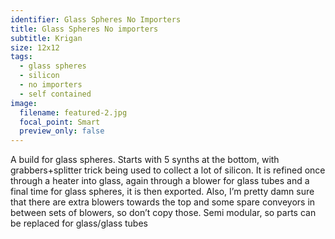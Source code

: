 ```yaml
---
identifier: Glass Spheres No Importers
title: Glass Spheres No importers
subtitle: Krigan
size: 12x12
tags:
  - glass spheres
  - silicon
  - no importers
  - self contained
image:
  filename: featured-2.jpg
  focal_point: Smart
  preview_only: false
---
```

A build for glass spheres. Starts with 5 synths at the bottom, with grabbers+splitter trick being used to collect a lot of silicon. It is refined once through a heater into glass, again through a blower for glass tubes and a final time for glass spheres, it is then exported. Also, I’m pretty damn sure that there are extra blowers towards the top and some spare conveyors in between sets of blowers, so don’t copy those. Semi modular, so parts can be replaced for glass/glass tubes
